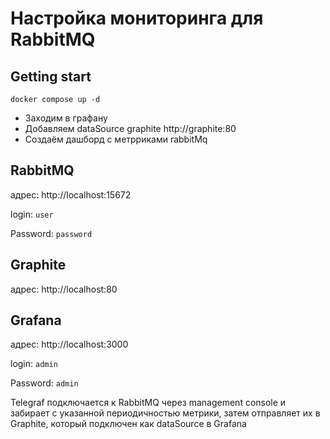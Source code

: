# Настройка мониторинга для RabbitMQ

## Getting start

``docker compose up -d``
- Заходим в графану
- Добавляем dataSource graphite http://graphite:80
- Создаём дашборд с метрриками rabbitMq

## RabbitMQ

адрес: http://localhost:15672

login: `user`

Password: `password`

## Graphite

адрес: http://localhost:80

## Grafana

адрес: http://localhost:3000

login: `admin`

Password: `admin`


Telegraf подключается к RabbitMQ через management console и забирает с указанной периодичностью метрики, затем отправляет их в Graphite, который подключен как dataSource в Grafana
